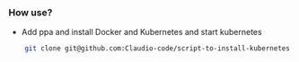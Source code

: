 ### How use?

- Add ppa and install Docker and Kubernetes and start kubernetes
```bash
    git clone git@github.com:Claudio-code/script-to-install-kubernetes.git && cd ./script-to-install-kubernetes && ./install_how_root.sh
```
